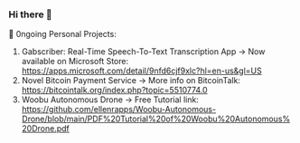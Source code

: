 ### Hi there 👋
🔭 0ngoing Personal Projects:
1) Gabscriber: Real-Time Speech-To-Text Transcription App
   -> Now available on Microsoft Store: https://apps.microsoft.com/detail/9nfd6cjf9xlc?hl=en-us&gl=US
2) Novel Bitcoin Payment Service
   -> More info on BitcoinTalk: https://bitcointalk.org/index.php?topic=5510774.0
3) Woobu Autonomous Drone
   -> Free Tutorial link: https://github.com/ellenrapps/Woobu-Autonomous-Drone/blob/main/PDF%20Tutorial%20of%20Woobu%20Autonomous%20Drone.pdf


